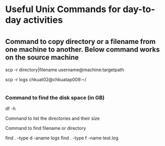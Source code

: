 
# <h1> Useful Unix Commands for day-to-day activities #


# <h2> Command to copy directory or a filename from one machine to another. Below command works on the source machine #

scp -r directory|filename username@machine:targetpath

scp -r logs chkuat02@chkuatap009:~/





# <h3> Command to find the disk space (in GB) #

df -h


Command to list the directories and their size


Command to find filename or directory

find . -type d -aname logs
find . -type f -name test.log
